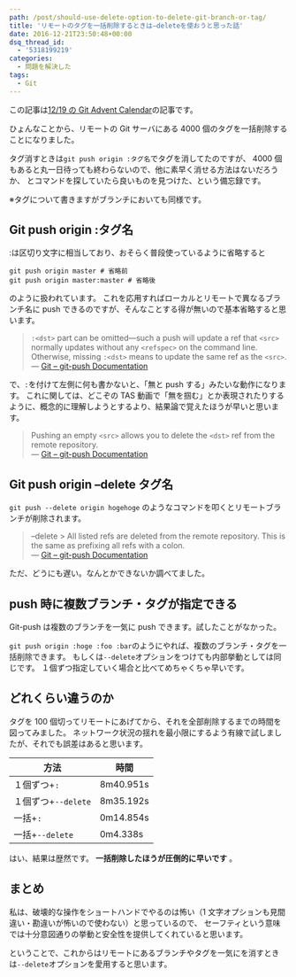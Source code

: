 ```yaml
---
path: /post/should-use-delete-option-to-delete-git-branch-or-tag/
title: 'リモートのタグを一括削除するときは–deleteを使おうと思った話'
date: 2016-12-21T23:50:48+00:00
dsq_thread_id:
  - '5318199219'
categories:
  - 問題を解決した
tags:
  - Git
---
```


この記事は[12/19 の Git Advent Calendar](http://qiita.com/advent-calendar/2016/git)の記事です。

ひょんなことから、リモートの Git サーバにある 4000 個のタグを一括削除することになりました。

タグ消すときは`git push origin :タグ名`でタグを消してたのですが、 4000 個もあると丸一日待っても終わらないので、他に素早く消せる方法はないだろうか、 とコマンドを探していたら良いものを見つけた、という備忘録です。

※タグについて書きますがブランチにおいても同様です。

<!--more-->

## Git push origin :タグ名

:は区切り文字に相当しており、おそらく普段使っているように省略すると

```
git push origin master # 省略前
git push origin master:master # 省略後
```

のように扱われています。 これを応用すればローカルとリモートで異なるブランチ名に push できるのですが、そんなことする得が無いので基本省略すると思います。

> `:<dst>` part can be omitted—​such a push will update a ref that `<src>` normally updates without any `<refspec>` on the command line. Otherwise, missing `:<dst>` means to update the same ref as the `<src>`.  
> — [Git – git-push Documentation](https://git-scm.com/docs/git-push)

で、`:`を付けて左側に何も書かないと、「無と push する」みたいな動作になります。 これに関しては、どこぞの TAS 動画で「無を掴む」とか表現されたりするように、概念的に理解しようとするより、結果論で覚えたほうが早いと思います。

> Pushing an empty `<src>` allows you to delete the `<dst>` ref from the remote repository.  
> — [Git – git-push Documentation](https://git-scm.com/docs/git-push)

## Git push origin –delete タグ名

`git push --delete origin hogehoge` のようなコマンドを叩くとリモートブランチが削除されます。

> –delete > All listed refs are deleted from the remote repository. This is the same as prefixing all refs with a colon.  
> — [Git – git-push Documentation](https://git-scm.com/docs/git-push)

ただ、どうにも遅い。なんとかできないか調べてました。

## push 時に複数ブランチ・タグが指定できる

Git-push は複数のブランチを一気に push できます。試したことがなかった。

`git push origin :hoge :foo :bar`のようにやれば、複数のブランチ・タグを一括削除できます。 もしくは`--delete`オプションをつけても内部挙動としては同じです。 １個ずつ指定していく場合と比べてめちゃくちゃ早いです。

## どれくらい違うのか

タグを 100 個切ってリモートにあげてから、それを全部削除するまでの時間を図ってみました。 ネットワーク状況の揺れを最小限にするよう有線で試しましたが、それでも誤差はあると思います。

| 方法                | 時間      |
| ------------------- | --------- |
| １個ずつ+`:`        | 8m40.951s |
| １個ずつ+`--delete` | 8m35.192s |
| 一括+`:`            | 0m14.854s |
| 一括+`--delete`     | 0m4.338s  |

はい、結果は歴然です。 **一括削除したほうが圧倒的に早いです** 。

## まとめ

私は、破壊的な操作をショートハンドでやるのは怖い（1 文字オプションも見間違い・勘違いが怖いので使わない）と思っているので、 セーフティという意味では十分意図通りの挙動と安全性を提供してくれていると思います。

ということで、これからはリモートにあるブランチやタグを一気にを消すときは`--delete`オプションを愛用すると思います。
